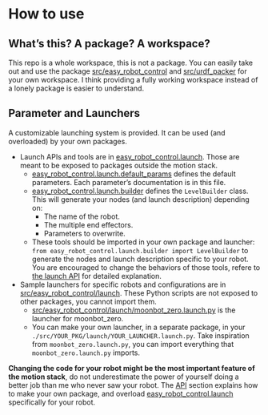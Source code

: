 # How to use

## What’s this? A package? A workspace?

This repo is a whole workspace, this is not a package.
You can easily take out and use the package [src/easy_robot_control](https://github.com/2lian/Moonbot-Motion-Stack/blob/main/src/easy_robot_control) and [src/urdf_packer](https://github.com/2lian/Moonbot-Motion-Stack/blob/main/src/urdf_packer/) for your own workspace.
I think providing a fully working workspace instead of a lonely package is easier to understand.

## Parameter and Launchers

A customizable launching system is provided. It can be used (and overloaded) by your own packages.

- Launch APIs and tools are in [easy_robot_control.launch](../api/easy_robot_control.launch.md#launch-init-label). Those are meant to be exposed to packages outside the motion stack.
  - [easy_robot_control.launch.default_params](../api/easy_robot_control.launch.md#default-params-label) defines the default parameters. Each parameter’s documentation is in this file.
  - [easy_robot_control.launch.builder](../api/easy_robot_control.launch.md#level-builder-label) defines the `LevelBuilder` class. This will generate your nodes (and launch description) depending on:
    - The name of the robot.
    - The multiple end effectors.
    - Parameters to overwrite.
  - These tools should be imported in your own package and launcher:
    `from easy_robot_control.launch.builder import LevelBuilder`
    to generate the nodes and launch description specific to your robot. You are encouraged to change the behaviors of those tools, refere to [the launch API](api.md#api-label) for detailed explanation.
- Sample launchers for specific robots and configurations are in [src/easy_robot_control/launch](https://github.com/2lian/Moonbot-Motion-Stack/blob/main/src/easy_robot_control/launch/). These Python scripts are not exposed to other packages, you cannot import them.
  - [src/easy_robot_control/launch/moonbot_zero.launch.py](https://github.com/2lian/Moonbot-Motion-Stack/blob/main/src/easy_robot_control/launch/moonbot_zero.launch.py) is the launcher for moonbot_zero.
  - You can make your own launcher, in a separate package, in your `./src/YOUR_PKG/launch/YOUR_LAUNCHER.launch.py`. Take inspiration from `moonbot_zero.launch.py`, you can import everything that `moonbot_zero.launch.py` imports.

**Changing the code for your robot might be the most important feature of the motion stack**, do not underestimate the power of yourself doing a better job than me who never saw your robot. The [API](api.md#api-label) section explains how to make your own package, and overload [easy_robot_control.launch](../api/easy_robot_control.launch.md#launch-init-label) specifically for your robot.
